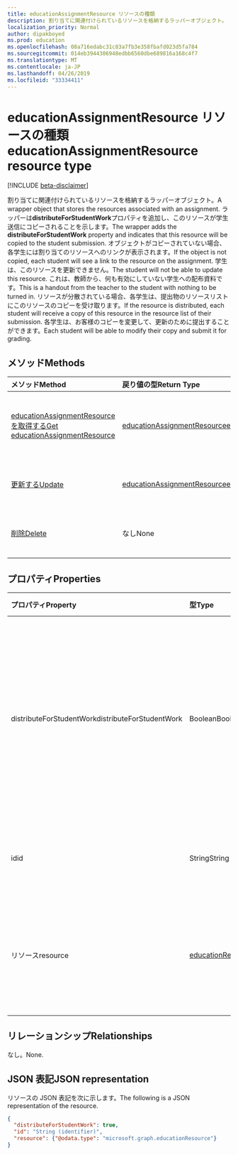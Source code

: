 ```yaml
---
title: educationAssignmentResource リソースの種類
description: 割り当てに関連付けられているリソースを格納するラッパーオブジェクト。 ラッパーは**distributeForStudentWork**プロパティを追加し、このリソースが
localization_priority: Normal
author: dipakboyed
ms.prod: education
ms.openlocfilehash: 08a716edabc31c83a7fb3e358fbafd023d5fa784
ms.sourcegitcommit: 014eb3944306948edbb6560dbe689816a168c4f7
ms.translationtype: MT
ms.contentlocale: ja-JP
ms.lasthandoff: 04/26/2019
ms.locfileid: "33334411"
---
```

# <a name="educationassignmentresource-resource-type"></a><span data-ttu-id="945d9-104">educationAssignmentResource リソースの種類</span><span class="sxs-lookup"><span data-stu-id="945d9-104">educationAssignmentResource resource type</span></span>

[!INCLUDE [beta-disclaimer](../../includes/beta-disclaimer.md)]

<span data-ttu-id="945d9-105">割り当てに関連付けられているリソースを格納するラッパーオブジェクト。</span><span class="sxs-lookup"><span data-stu-id="945d9-105">A wrapper object that stores the resources associated with an assignment.</span></span> <span data-ttu-id="945d9-106">ラッパーは**distributeForStudentWork**プロパティを追加し、このリソースが学生送信にコピーされることを示します。</span><span class="sxs-lookup"><span data-stu-id="945d9-106">The wrapper adds the **distributeForStudentWork** property and indicates that this resource will be copied to the student submission.</span></span>  <span data-ttu-id="945d9-107">オブジェクトがコピーされていない場合、各学生には割り当てのリソースへのリンクが表示されます。</span><span class="sxs-lookup"><span data-stu-id="945d9-107">If the object is not copied, each student will see a link to the resource on the assignment.</span></span> <span data-ttu-id="945d9-108">学生は、このリソースを更新できません。</span><span class="sxs-lookup"><span data-stu-id="945d9-108">The student will not be able to update this resource.</span></span> <span data-ttu-id="945d9-109">これは、教師から、何も有効にしていない学生への配布資料です。</span><span class="sxs-lookup"><span data-stu-id="945d9-109">This is a handout from the teacher to the student with nothing to be turned in.</span></span> <span data-ttu-id="945d9-110">リソースが分散されている場合、各学生は、提出物のリソースリストにこのリソースのコピーを受け取ります。</span><span class="sxs-lookup"><span data-stu-id="945d9-110">If the resource is distributed, each student will receive a copy of this resource in the resource list of their submission.</span></span> <span data-ttu-id="945d9-111">各学生は、お客様のコピーを変更して、更新のために提出することができます。</span><span class="sxs-lookup"><span data-stu-id="945d9-111">Each student will be able to modify their copy and submit it for grading.</span></span>


## <a name="methods"></a><span data-ttu-id="945d9-112">メソッド</span><span class="sxs-lookup"><span data-stu-id="945d9-112">Methods</span></span>

| <span data-ttu-id="945d9-113">メソッド</span><span class="sxs-lookup"><span data-stu-id="945d9-113">Method</span></span>           | <span data-ttu-id="945d9-114">戻り値の型</span><span class="sxs-lookup"><span data-stu-id="945d9-114">Return Type</span></span>    |<span data-ttu-id="945d9-115">説明</span><span class="sxs-lookup"><span data-stu-id="945d9-115">Description</span></span>|
|:---------------|:--------|:----------|
|[<span data-ttu-id="945d9-116">educationAssignmentResource を取得する</span><span class="sxs-lookup"><span data-stu-id="945d9-116">Get educationAssignmentResource</span></span>](../api/educationassignmentresource-get.md) | [<span data-ttu-id="945d9-117">educationAssignmentResource</span><span class="sxs-lookup"><span data-stu-id="945d9-117">educationAssignmentResource</span></span>](educationassignmentresource.md) |<span data-ttu-id="945d9-118">**educationAssignmentResource**オブジェクトのプロパティとリレーションシップを読み取ります。</span><span class="sxs-lookup"><span data-stu-id="945d9-118">Read properties and relationships of an **educationAssignmentResource** object.</span></span>|
|[<span data-ttu-id="945d9-119">更新する</span><span class="sxs-lookup"><span data-stu-id="945d9-119">Update</span></span>](../api/educationassignmentresource-update.md) | [<span data-ttu-id="945d9-120">educationAssignmentResource</span><span class="sxs-lookup"><span data-stu-id="945d9-120">educationAssignmentResource</span></span>](educationassignmentresource.md) |<span data-ttu-id="945d9-121">**educationAssignmentResource**オブジェクトを更新します。</span><span class="sxs-lookup"><span data-stu-id="945d9-121">Update an **educationAssignmentResource** object.</span></span> |
|[<span data-ttu-id="945d9-122">削除</span><span class="sxs-lookup"><span data-stu-id="945d9-122">Delete</span></span>](../api/educationassignmentresource-delete.md) | <span data-ttu-id="945d9-123">なし</span><span class="sxs-lookup"><span data-stu-id="945d9-123">None</span></span> |<span data-ttu-id="945d9-124">**educationAssignmentResource**オブジェクトを削除します。</span><span class="sxs-lookup"><span data-stu-id="945d9-124">Delete an **educationAssignmentResource** object.</span></span> |

## <a name="properties"></a><span data-ttu-id="945d9-125">プロパティ</span><span class="sxs-lookup"><span data-stu-id="945d9-125">Properties</span></span>
| <span data-ttu-id="945d9-126">プロパティ</span><span class="sxs-lookup"><span data-stu-id="945d9-126">Property</span></span>     | <span data-ttu-id="945d9-127">型</span><span class="sxs-lookup"><span data-stu-id="945d9-127">Type</span></span>   |<span data-ttu-id="945d9-128">説明</span><span class="sxs-lookup"><span data-stu-id="945d9-128">Description</span></span>|
|:---------------|:--------|:----------|
|<span data-ttu-id="945d9-129">distributeForStudentWork</span><span class="sxs-lookup"><span data-stu-id="945d9-129">distributeForStudentWork</span></span>|<span data-ttu-id="945d9-130">Boolean</span><span class="sxs-lookup"><span data-stu-id="945d9-130">Boolean</span></span>|<span data-ttu-id="945d9-131">このリソースを各学生送信にコピーして変更および提出する必要があるかどうかを示します。</span><span class="sxs-lookup"><span data-stu-id="945d9-131">Indicates whether this resource should be copied to each student submission for modification and submission.</span></span>|
|<span data-ttu-id="945d9-132">id</span><span class="sxs-lookup"><span data-stu-id="945d9-132">id</span></span>|<span data-ttu-id="945d9-133">String</span><span class="sxs-lookup"><span data-stu-id="945d9-133">String</span></span>| <span data-ttu-id="945d9-134">このリソースの ID。</span><span class="sxs-lookup"><span data-stu-id="945d9-134">ID of this resource.</span></span> <span data-ttu-id="945d9-135">読み取り専用です。</span><span class="sxs-lookup"><span data-stu-id="945d9-135">Read-only.</span></span>|
|<span data-ttu-id="945d9-136">リソース</span><span class="sxs-lookup"><span data-stu-id="945d9-136">resource</span></span>|[<span data-ttu-id="945d9-137">educationResource</span><span class="sxs-lookup"><span data-stu-id="945d9-137">educationResource</span></span>](educationresource.md)|<span data-ttu-id="945d9-138">この割り当てに関連付けられているリソースオブジェクト。</span><span class="sxs-lookup"><span data-stu-id="945d9-138">Resource object that has been associated with this assignment.</span></span>|

## <a name="relationships"></a><span data-ttu-id="945d9-139">リレーションシップ</span><span class="sxs-lookup"><span data-stu-id="945d9-139">Relationships</span></span>
<span data-ttu-id="945d9-140">なし。</span><span class="sxs-lookup"><span data-stu-id="945d9-140">None.</span></span>


## <a name="json-representation"></a><span data-ttu-id="945d9-141">JSON 表記</span><span class="sxs-lookup"><span data-stu-id="945d9-141">JSON representation</span></span>

<span data-ttu-id="945d9-142">リソースの JSON 表記を次に示します。</span><span class="sxs-lookup"><span data-stu-id="945d9-142">The following is a JSON representation of the resource.</span></span>

<!-- {
  "blockType": "resource",
  "optionalProperties": [

  ],
  "@odata.type": "microsoft.graph.educationAssignmentResource"
}-->

```json
{
  "distributeForStudentWork": true,
  "id": "String (identifier)",
  "resource": {"@odata.type": "microsoft.graph.educationResource"}
}

```

<!-- uuid: 8fcb5dbc-d5aa-4681-8e31-b001d5168d79
2015-10-25 14:57:30 UTC -->
<!--
{
  "type": "#page.annotation",
  "description": "educationAssignmentResource resource",
  "keywords": "",
  "section": "documentation",
  "tocPath": "",
  "suppressions": []
}
-->
